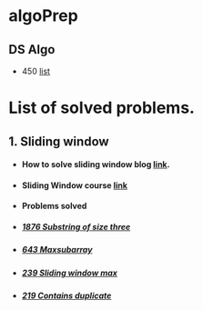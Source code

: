 # algoPrep

## DS Algo
- 450 [list](https://drive.google.com/file/d/1FMdN_OCfOI0iAeDlqswCiC2DZzD4nPsb/view)

# List of solved problems.

## 1. Sliding window

  - #### How to solve sliding window blog [link](https://medium.com/outco/how-to-solve-sliding-window-problems-28d67601a66).
  - #### Sliding Window course [link](https://usaco.guide/gold/sliding-window/#sliding-window)

- #### Problems solved
- ##### [1876 Substring of size three](https://leetcode.com/problems/substrings-of-size-three-with-distinct-characters/)
- ##### [643 Maxsubarray](https://leetcode.com/problems/maximum-average-subarray-i/)
- ##### [239 Sliding window max](https://leetcode.com/problems/sliding-window-maximum/)
- ##### [219 Contains duplicate](https://leetcode.com/problems/contains-duplicate-ii/)
